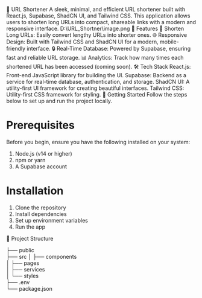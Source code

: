 🚀 URL Shortener
A sleek, minimal, and efficient URL shortener built with React.js, Supabase, ShadCN UI, and Tailwind CSS. This application allows users to shorten long URLs into compact, shareable links with a modern and responsive interface.
D:\URL_Shortner\image.png
📌 Features
🔗 Shorten Long URLs: Easily convert lengthy URLs into shorter ones.
🌐 Responsive Design: Built with Tailwind CSS and ShadCN UI for a modern, mobile-friendly interface.
🔒 Real-Time Database: Powered by Supabase, ensuring fast and reliable URL storage.
📊 Analytics: Track how many times each shortened URL has been accessed (coming soon).
🛠️ Tech Stack
React.js: Front-end JavaScript library for building the UI.
Supabase: Backend as a service for real-time database, authentication, and storage.
ShadCN UI: A utility-first UI framework for creating beautiful interfaces.
Tailwind CSS: Utility-first CSS framework for styling.
🚀 Getting Started
Follow the steps below to set up and run the project locally.

# Prerequisites
Before you begin, ensure you have the following installed on your system:

1. Node.js (v14 or higher)
2. npm or yarn
3. A Supabase account

# Installation
1. Clone the repository
2. Install dependencies
3. Set up environment variables
4. Run the app

📂 Project Structure

├── public              
├── src
│   ├── components      
│   ├── pages           
│   ├── services        
│   └── styles          
├── .env                
└── package.json        

